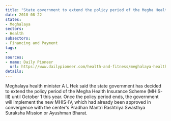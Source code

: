 ```yaml
---
title: "State government to extend the policy period of the Megha Health Insurance Scheme"
date: 2018-08-22
states:
- Meghalaya
sectors:
- Health
subsectors:
- Financing and Payment
tags:
- 
sources:
- name: Daily Pioneer
  url: https://www.dailypioneer.com/health-and-fitness/meghalaya-health-insurance-scheme-policy-period-extended.html
details:
---
```


Meghalaya health minister A L Hek said the state government has decided to extend the policy period of the Megha Health Insurance Scheme (MHIS-III) until October 1 this year. Once the policy period ends, the government will implement the new MHIS-IV, which had already been approved in convergence with the center's Pradhan Mantri Rashtriya Swasthya Suraksha Mission or Ayushman Bharat.
